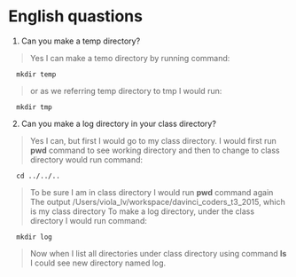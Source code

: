 # English quastions

1) Can you make a temp directory?
> Yes I can make a temo directory by running command: 

      mkdir temp
      
> or as we referring temp directory to tmp I would run:

      mkdir tmp
      
2) Can you make a log directory in your class directory?
> Yes I can, but first I would go to my class directory. I would first run **pwd** command to see working directory
and then to change to class directory would run command:
  
      cd ../../..

> To be sure I am in class directory I would run **pwd** command again
> The output /Users/viola_lv/workspace/davinci_coders_t3_2015, which is my class directory
> To make a log directory, under the class directory I would run command:

      mkdir log
      
> Now when I list all directories under class directory using command **ls** I could see new directory named log.

